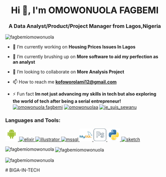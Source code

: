 <h1 align="center">Hi 👋, I'm OMOWONUOLA FAGBEMI</h1>
<h3 align="center">A Data Analyst/Product/Project Manager from Lagos,Nigeria</h3>

<p align="left"> <img src="https://komarev.com/ghpvc/?username=fagbemiomowonuola&label=Profile%20views&color=0e75b6&style=flat" alt="fagbemiomowonuola" /> </p>

- 🔭 I’m currently working on **Housing Prices Issues In Lagos**

- 🌱 I’m currently brushing up on **More software to aid my perfection as an analyst**

- 👯 I’m looking to collaborate on **More Analysis Project**

- 📫 How to reach me **kofoworolami12@gmail.com**

- ⚡ Fun fact **Im not just advancing my skills in tech but also exploring the world of tech after being a serial entrepreneur!**
<a href="https://linkedin.com/in/omowonuola fagbemi" target="blank"><img align="center" src="https://raw.githubusercontent.com/rahuldkjain/github-profile-readme-generator/master/src/images/icons/Social/linked-in-alt.svg" alt="omowonuola fagbemi" height="30" width="40" /></a>
<a href="https://kaggle.com/omowonuolaa" target="blank"><img align="center" src="https://raw.githubusercontent.com/rahuldkjain/github-profile-readme-generator/master/src/images/icons/Social/kaggle.svg" alt="omowonuolaa" height="30" width="40" /></a>
<a href="https://instagram.com/je_suis_sewanu" target="blank"><img align="center" src="https://raw.githubusercontent.com/rahuldkjain/github-profile-readme-generator/master/src/images/icons/Social/instagram.svg" alt="je_suis_sewanu" height="30" width="40" /></a>
<h3 align="left">Languages and Tools:</h3>
<p align="left"> <a href="https://developer.android.com" target="_blank" rel="noreferrer"> <img src="https://raw.githubusercontent.com/devicons/devicon/master/icons/android/android-original-wordmark.svg" alt="android" width="40" height="40"/> </a> <a href="https://elixir-lang.org" target="_blank" rel="noreferrer"> <img src="https://www.vectorlogo.zone/logos/elixir-lang/elixir-lang-icon.svg" alt="elixir" width="40" height="40"/> </a> <a href="https://www.adobe.com/in/products/illustrator.html" target="_blank" rel="noreferrer"> <img src="https://www.vectorlogo.zone/logos/adobe_illustrator/adobe_illustrator-icon.svg" alt="illustrator" width="40" height="40"/> </a> <a href="https://www.microsoft.com/en-us/sql-server" target="_blank" rel="noreferrer"> <img src="https://www.svgrepo.com/show/303229/microsoft-sql-server-logo.svg" alt="mssql" width="40" height="40"/> </a> <a href="https://www.mysql.com/" target="_blank" rel="noreferrer"> <img src="https://raw.githubusercontent.com/devicons/devicon/master/icons/mysql/mysql-original-wordmark.svg" alt="mysql" width="40" height="40"/> </a> <a href="https://www.photoshop.com/en" target="_blank" rel="noreferrer"> <img src="https://raw.githubusercontent.com/devicons/devicon/master/icons/photoshop/photoshop-line.svg" alt="photoshop" width="40" height="40"/> </a> <a href="https://www.python.org" target="_blank" rel="noreferrer"> <img src="https://raw.githubusercontent.com/devicons/devicon/master/icons/python/python-original.svg" alt="python" width="40" height="40"/> </a> <a href="https://www.sketch.com/" target="_blank" rel="noreferrer"> <img src="https://www.vectorlogo.zone/logos/sketchapp/sketchapp-icon.svg" alt="sketch" width="40" height="40"/> </a> </p
<p><img align="left" src="https://github-readme-stats.vercel.app/api/top-langs?username=fagbemiomowonuola&show_icons=true&locale=en&layout=compact" alt="fagbemiomowonuola" /></p>
<p>&nbsp;<img align="center" src="https://github-readme-stats.vercel.app/api?username=fagbemiomowonuola&show_icons=true&locale=en" alt="fagbemiomowonuola" /></p>
<p><img align="center" src="https://github-readme-streak-stats.herokuapp.com/?user=fagbemiomowonuola&" alt="fagbemiomowonuola" /></p>
# BIGA-IN-TECH
